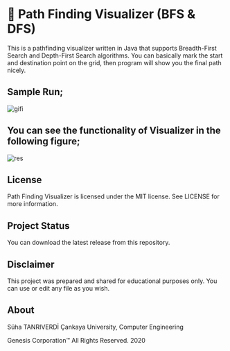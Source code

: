 # :checkered_flag: Path Finding Visualizer (BFS & DFS)
This is a pathfinding visualizer written in Java that supports Breadth-First Search and Depth-First Search algorithms. You can basically mark the start and destination point on the grid, then program will show you the final path nicely.

## Sample Run;
![gifi](https://user-images.githubusercontent.com/36234545/83496076-39960d80-a4c1-11ea-82fc-89558c070714.gif)

## You can see the functionality of Visualizer in the following figure;
![res](https://user-images.githubusercontent.com/36234545/83496691-1ddf3700-a4c2-11ea-8dd5-6aead8d2bd8c.png)

## License
Path Finding Visualizer is licensed under the MIT license. See LICENSE for more information.

## Project Status
You can download the latest release from this repository.

## Disclaimer
This project was prepared and shared for educational purposes only. You can use or edit any file as you wish. 

## About
Süha TANRIVERDİ Çankaya University, Computer Engineering

Genesis Corporation™
All Rights Reserved. 2020
